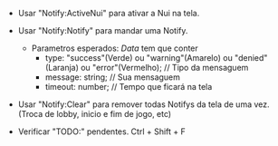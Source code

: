 * Usar "Notify:ActiveNui" para ativar a Nui na tela. 

* Usar "Notify:Notify" para mandar uma Notify.
    - Parametros esperados: 
        *Data* tem que conter 
       - type: "success"(Verde) ou "warning"(Amarelo) ou "denied"(Laranja) ou "error"(Vermelho); // Tipo da mensaguem
       - message: string;  // Sua mensaguem 
       - timeout: number; // Tempo que ficará na tela 
        
* Usar "Notify:Clear" para remover todas Notifys da tela de uma vez. (Troca de lobby, inicio e fim de jogo, etc)



* Verificar "TODO:" pendentes. Ctrl + Shift + F